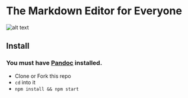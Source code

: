 # The Markdown Editor for Everyone

 ![alt text][screenshot]

 [screenshot]: https://raw.githubusercontent.com/timurtu/markup/master/res/screenshot3.png "Markup Screenshot"

## Install

### You must have [Pandoc](http://pandoc.org/ "Pandoc's website") installed.

- Clone or Fork this repo
- `cd` into it
- `npm install && npm start`
